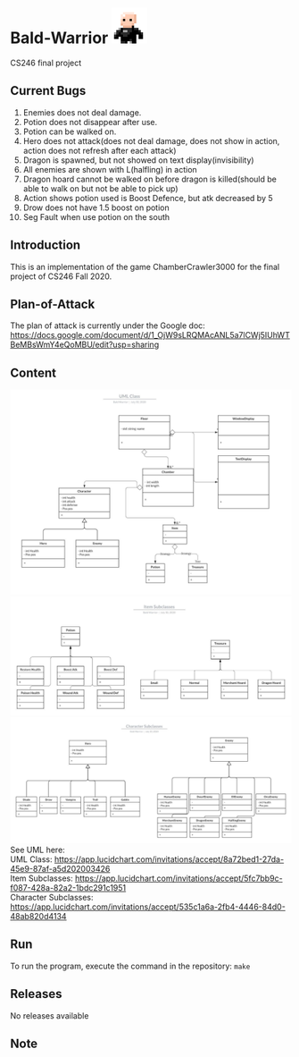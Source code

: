 # Bald-Warrior ![](BaldWarrior.png)
 CS246 final project
 
 ## Current Bugs
 1. Enemies does not deal damage.
 1. Potion does not disappear after use.
 1. Potion can be walked on.
 1. Hero does not attack(does not deal damage, does not show in action, action does not refresh after each attack)
 1. Dragon is spawned, but not showed on text display(invisibility)
 1. All enemies are shown with L(halfling) in action
 1. Dragon hoard cannot be walked on before dragon is killed(should be able to walk on but not be able to pick up)
 1. Action shows potion used is Boost Defence, but atk decreased by 5
 1. Drow does not have 1.5 boost on potion
 1. Seg Fault when use potion on the south

## Introduction
This is an implementation of the game ChamberCrawler3000 for the final project of CS246 Fall 2020.

## Plan-of-Attack
The plan of attack is currently under the Google doc: https://docs.google.com/document/d/1_OjW9sLRQMAcANL5a7lCWj5IUhWTBeMBsWmY4eQoMBU/edit?usp=sharing

## Content
![](UML_Class.jpeg)
![](Item_Subclasses.jpeg)
![](Character_Subclasses.jpeg)
See UML here:  
 UML Class: https://app.lucidchart.com/invitations/accept/8a72bed1-27da-45e9-87af-a5d202003426  
 Item Subclasses: https://app.lucidchart.com/invitations/accept/5fc7bb9c-f087-428a-82a2-1bdc291c1951  
 Character Subclasses: https://app.lucidchart.com/invitations/accept/535c1a6a-2fb4-4446-84d0-48ab820d4134  

## Run
To run the program, execute the command in the repository:
`
make
`

## Releases
No releases available

## Note

